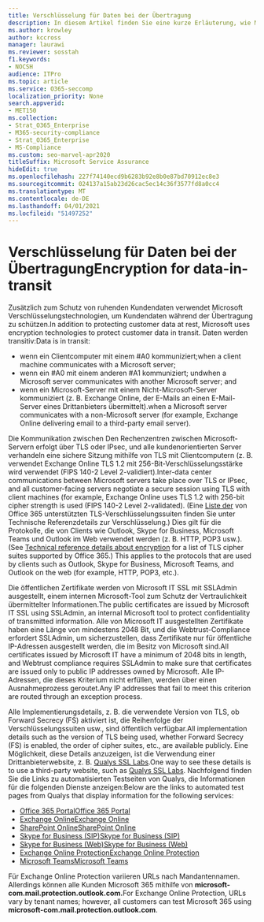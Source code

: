 ```yaml
---
title: Verschlüsselung für Daten bei der Übertragung
description: In diesem Artikel finden Sie eine kurze Erläuterung, wie Microsoft Microsoft 365-Kundendaten bei der Übertragung verschlüsselt.
ms.author: krowley
author: kccross
manager: laurawi
ms.reviewer: sosstah
f1.keywords:
- NOCSH
audience: ITPro
ms.topic: article
ms.service: O365-seccomp
localization_priority: None
search.appverid:
- MET150
ms.collection:
- Strat_O365_Enterprise
- M365-security-compliance
- Strat_O365_Enterprise
- MS-Compliance
ms.custom: seo-marvel-apr2020
titleSuffix: Microsoft Service Assurance
hideEdit: true
ms.openlocfilehash: 227f74140ecd9b6283b92e8b0e87bd70912ec8e3
ms.sourcegitcommit: 024137a15ab23d26cac5ec14c36f3577fd8a0cc4
ms.translationtype: MT
ms.contentlocale: de-DE
ms.lasthandoff: 04/01/2021
ms.locfileid: "51497252"
---
```

# <a name="encryption-for-data-in-transit"></a><span data-ttu-id="65359-103">Verschlüsselung für Daten bei der Übertragung</span><span class="sxs-lookup"><span data-stu-id="65359-103">Encryption for data-in-transit</span></span>

<span data-ttu-id="65359-104">Zusätzlich zum Schutz von ruhenden Kundendaten verwendet Microsoft Verschlüsselungstechnologien, um Kundendaten während der Übertragung zu schützen.</span><span class="sxs-lookup"><span data-stu-id="65359-104">In addition to protecting customer data at rest, Microsoft uses encryption technologies to protect customer data in transit.</span></span> <span data-ttu-id="65359-105">Daten werden transitiv:</span><span class="sxs-lookup"><span data-stu-id="65359-105">Data is in transit:</span></span>

- <span data-ttu-id="65359-106">wenn ein Clientcomputer mit einem #A0 kommuniziert;</span><span class="sxs-lookup"><span data-stu-id="65359-106">when a client machine communicates with a Microsoft server;</span></span>
- <span data-ttu-id="65359-107">wenn ein #A0 mit einem anderen #A1 kommuniziert; und</span><span class="sxs-lookup"><span data-stu-id="65359-107">when a Microsoft server communicates with another Microsoft server; and</span></span>
- <span data-ttu-id="65359-108">wenn ein Microsoft-Server mit einem Nicht-Microsoft-Server kommuniziert (z. B. Exchange Online, der E-Mails an einen E-Mail-Server eines Drittanbieters übermittelt).</span><span class="sxs-lookup"><span data-stu-id="65359-108">when a Microsoft server communicates with a non-Microsoft server (for example, Exchange Online delivering email to a third-party email server).</span></span>

<span data-ttu-id="65359-109">Die Kommunikation zwischen Den Rechenzentren zwischen Microsoft-Servern erfolgt über TLS oder IPsec, und alle kundenorientierten Server verhandeln eine sichere Sitzung mithilfe von TLS mit Clientcomputern (z. B. verwendet Exchange Online TLS 1.2 mit 256-Bit-Verschlüsselungsstärke wird verwendet (FIPS 140-2 Level 2-validiert).</span><span class="sxs-lookup"><span data-stu-id="65359-109">Inter-data center communications between Microsoft servers take place over TLS or IPsec, and all customer-facing servers negotiate a secure session using TLS with client machines (for example, Exchange Online uses TLS 1.2 with 256-bit cipher strength is used (FIPS 140-2 Level 2-validated).</span></span> <span data-ttu-id="65359-110">(Eine [Liste der](/microsoft-365/compliance/technical-reference-details-about-encryption) von Office 365 unterstützten TLS-Verschlüsselungssuiten finden Sie unter Technische Referenzdetails zur Verschlüsselung.) Dies gilt für die Protokolle, die von Clients wie Outlook, Skype for Business, Microsoft Teams und Outlook im Web verwendet werden (z. B. HTTP, POP3 usw.).</span><span class="sxs-lookup"><span data-stu-id="65359-110">(See [Technical reference details about encryption](/microsoft-365/compliance/technical-reference-details-about-encryption) for a list of TLS cipher suites supported by Office 365.) This applies to the protocols that are used by clients such as Outlook, Skype for Business, Microsoft Teams, and Outlook on the web (for example, HTTP, POP3, etc.).</span></span>

<span data-ttu-id="65359-111">Die öffentlichen Zertifikate werden von Microsoft IT SSL mit SSLAdmin ausgestellt, einem internen Microsoft-Tool zum Schutz der Vertraulichkeit übermittelter Informationen.</span><span class="sxs-lookup"><span data-stu-id="65359-111">The public certificates are issued by Microsoft IT SSL using SSLAdmin, an internal Microsoft tool to protect confidentiality of transmitted information.</span></span> <span data-ttu-id="65359-112">Alle von Microsoft IT ausgestellten Zertifikate haben eine Länge von mindestens 2048 Bit, und die Webtrust-Compliance erfordert SSLAdmin, um sicherzustellen, dass Zertifikate nur für öffentliche IP-Adressen ausgestellt werden, die im Besitz von Microsoft sind.</span><span class="sxs-lookup"><span data-stu-id="65359-112">All certificates issued by Microsoft IT have a minimum of 2048 bits in length, and Webtrust compliance requires SSLAdmin to make sure that certificates are issued only to public IP addresses owned by Microsoft.</span></span> <span data-ttu-id="65359-113">Alle IP-Adressen, die dieses Kriterium nicht erfüllen, werden über einen Ausnahmeprozess geroutet.</span><span class="sxs-lookup"><span data-stu-id="65359-113">Any IP addresses that fail to meet this criterion are routed through an exception process.</span></span>

<span data-ttu-id="65359-114">Alle Implementierungsdetails, z. B. die verwendete Version von TLS, ob Forward Secrecy (FS) aktiviert ist, die Reihenfolge der Verschlüsselungssuiten usw., sind öffentlich verfügbar.</span><span class="sxs-lookup"><span data-stu-id="65359-114">All implementation details such as the version of TLS being used, whether Forward Secrecy (FS) is enabled, the order of cipher suites, etc., are available publicly.</span></span> <span data-ttu-id="65359-115">Eine Möglichkeit, diese Details anzuzeigen, ist die Verwendung einer Drittanbieterwebsite, z. B. [Qualys SSL Labs](https://www.ssllabs.com).</span><span class="sxs-lookup"><span data-stu-id="65359-115">One way to see these details is to use a third-party website, such as [Qualys SSL Labs](https://www.ssllabs.com).</span></span> <span data-ttu-id="65359-116">Nachfolgend finden Sie die Links zu automatisierten Testseiten von Qualys, die Informationen für die folgenden Dienste anzeigen:</span><span class="sxs-lookup"><span data-stu-id="65359-116">Below are the links to automated test pages from Qualys that display information for the following services:</span></span>

- [<span data-ttu-id="65359-117">Office 365 Portal</span><span class="sxs-lookup"><span data-stu-id="65359-117">Office 365 Portal</span></span>](https://www.ssllabs.com/ssltest/analyze.html?d=portal.office.com&hideResults=on)
- [<span data-ttu-id="65359-118">Exchange Online</span><span class="sxs-lookup"><span data-stu-id="65359-118">Exchange Online</span></span>](https://www.ssllabs.com/ssltest/analyze.html?d=outlook.office365.com&hideResults=on)
- [<span data-ttu-id="65359-119">SharePoint Online</span><span class="sxs-lookup"><span data-stu-id="65359-119">SharePoint Online</span></span>](https://www.ssllabs.com/ssltest/analyze.html?d=microsoft-my.sharepoint.com&hideResults=on)
- [<span data-ttu-id="65359-120">Skype for Business (SIP)</span><span class="sxs-lookup"><span data-stu-id="65359-120">Skype for Business (SIP)</span></span>](https://www.ssllabs.com/ssltest/analyze.html?d=sipdir.online.lync.com)
- [<span data-ttu-id="65359-121">Skype for Business (Web)</span><span class="sxs-lookup"><span data-stu-id="65359-121">Skype for Business (Web)</span></span>](https://www.ssllabs.com/ssltest/analyze.html?d=webdir.online.lync.com&hideResults=on)
- [<span data-ttu-id="65359-122">Exchange Online Protection</span><span class="sxs-lookup"><span data-stu-id="65359-122">Exchange Online Protection</span></span>](https://ssl-tools.net/mailservers/microsoft-com.mail.protection.outlook.com)
- [<span data-ttu-id="65359-123">Microsoft Teams</span><span class="sxs-lookup"><span data-stu-id="65359-123">Microsoft Teams</span></span>](https://www.ssllabs.com/ssltest/analyze.html?d=teams.microsoft.com&latest)

<span data-ttu-id="65359-124">Für Exchange Online Protection variieren URLs nach Mandantennamen. Allerdings können alle Kunden Microsoft 365 mithilfe von **microsoft-com.mail.protection.outlook.com.**</span><span class="sxs-lookup"><span data-stu-id="65359-124">For Exchange Online Protection, URLs vary by tenant names; however, all customers can test Microsoft 365 using **microsoft-com.mail.protection.outlook.com**.</span></span>
